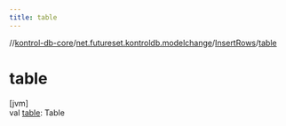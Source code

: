 ```yaml
---
title: table
---
```

//[kontrol-db-core](../../../index.html)/[net.futureset.kontroldb.modelchange](../index.html)/[InsertRows](index.html)/[table](table.html)



# table



[jvm]\
val [table](table.html): Table




